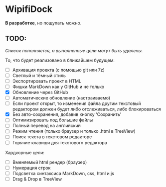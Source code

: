 # WipifiDock

**В разработке**, но пощупать можно.

## TODO:

_Список пополняется, а выполненные цели могут быть удалены._

То, что будет реализовано в ближайшем будущем:

- [ ] Архивация проекта (с помощью git или 7z)
- [ ] Светлый и тёмный стиль
- [ ] Экспортировать проект в HTML
- [ ] Фишки MarkDown как у GitHub и не только
- [x] Обновление через GitHub
- [ ] Автоматические обновление (настраиваемо)
- [ ] Если проект открыт, то изменения файла другим текстовый редактором должен будет либо отслеживаться, либо блокироваться
- [x] Без авто-сохранения, добавив кнопку 'Сохранить'
- [ ] Оптимизировать под большие файлы
- [ ] Полный перевод на английский
- [ ] Режим чтения (только браузер и только .html в TreeView)
- [ ] Поиск текста в текстовом редакторе
- [ ] Горячие клавиши для текстового редактора

Хардкорные цели:

- [ ] Вменяемый html рендер (браузер)
- [ ] Нумерация строк
- [ ] Подсветка синтаксиса MarkDown, css, html и js
- [ ] Drag & Drop в TreeView
